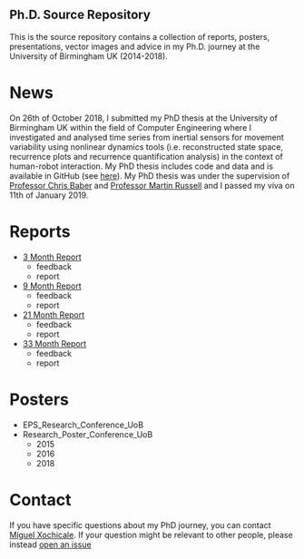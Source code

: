 Ph.D. Source Repository
---
This is the source repository contains a collection of 
reports, posters, presentations, vector images and advice 
in my Ph.D. journey at the University of Birmingham UK (2014-2018).

# News
On 26th of October 2018, I submitted my PhD thesis at the University of Birmingham UK 
within the field of Computer Engineering where I investigated and analysed time 
series from inertial sensors for movement variability using nonlinear dynamics tools 
(i.e. reconstructed state space, recurrence plots and recurrence quantification analysis) 
in the context of human-robot interaction. 
My PhD thesis includes code and data and is available in GitHub 
(see [here](https://github.com/mxochicale/phd-thesis)). 
My PhD thesis was under the supervision of 
[Professor Chris Baber](https://scholar.google.co.uk/citations?user=MQ184fQAAAAJ&hl=en)
and 
[Professor Martin Russell](https://scholar.google.co.uk/citations?user=ENFxfA0AAAAJ&hl=en)
and I passed my viva on 11th of January 2019. 


# Reports
* [3 Month Report](reports/03MonthReport)
  * feedback
  * report
* [9 Month Report](reports/09MonthReport)
  * feedback
  * report
* [21 Month Report](reports/21MonthReport)
  * feedback
  * report
* [33 Month Report](reports/33MonthReport)
  * feedback
  * report


# Posters
* EPS_Research_Conference_UoB 	
* Research_Poster_Conference_UoB
  * 2015
  * 2016
  * 2018


# Contact 
If you have specific questions about my PhD journey, you can contact 
[Miguel Xochicale](mailto:perez.xochicale@gmail.com?subject="[PhD]"). 
If your question might be relevant to other people, please instead 
[open an issue](https://github.com/mxochicale/phd/issues)




